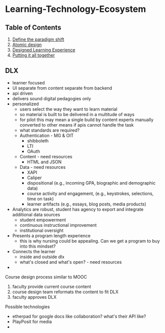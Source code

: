 # Learning-Technology-Ecosystem

## Table of Contents

1. [Define the paradigm shift](Chapter-1.md)
2. [Atomic design](Chapter-2.md)
3. [Designed Learning Experience](Chapter-3.md)
4. [Putting it all together](Chapter-N.md)

## DLX

* learner focused
* UI separate from content separate from backend
* api driven
* delivers sound digital pedagogies only
* personalized
  * users select the way they want to learn material
  * so material is built to be delivered in a multitude of ways
  * for pilot this may mean a single build by content experts manually converted to other means if apis cannot handle the task
  * what standards are required?
  * Authentication - MG & OIT
    * shibboleth
    * LTI
    * OAuth
  * Content - need resources
    * HTML and JSON
  * Data - need resources
    * XAPI
    * Caliper
    * dispositional \(e.g., incoming GPA, biographic and demographic data\)
    * course activity and engagement, \(e.g., keystrokes, selections, time on task\)
    * learner artifacts \(e.g., essays, blog posts, media products\)
* Analytics are robust, student has agency to export and integrate additional data sources
  * student empowerment
  * continuous instructional improvement
  * institutional oversight  
* Presents a program length experience
  * this is why nursing could be appealing. Can we get a program to buy into this mindset?  
* Connects the learner 
  * inside and outside dlx
  * what's closed and what's open? - need resources
* 
Course design process similar to MOOC

1. faculty provide current course content
2. course design team reformats the content to fit DLX
3. faculty approves DLX

Possible technologies

* etherpad for google docs like collaboration? what's their API like?
* PlayPosit for media
* 


